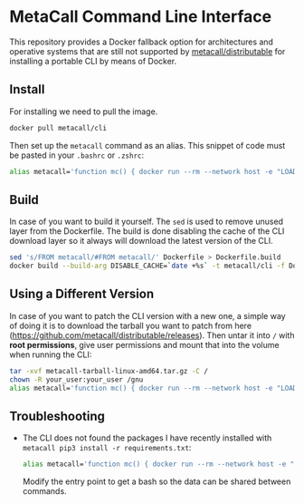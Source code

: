 # MetaCall Command Line Interface

This repository provides a Docker fallback option for architectures and operative systems that are still not supported by [metacall/distributable](https://github.com/metacall/distributable) for installing a portable CLI by means of Docker.

## Install

For installing we need to pull the image.

```sh
docker pull metacall/cli
```

Then set up the `metacall` command as an alias. This snippet of code must be pasted in your `.bashrc` or `.zshrc`:

```sh
alias metacall='function mc() { docker run --rm --network host -e "LOADER_SCRIPT_PATH=/metacall/source" -w /metacall/source -v `pwd`:/metacall/source -it metacall/cli $@; }; mc'
```

## Build

In case of you want to build it yourself. The `sed` is used to remove unused layer from the Dockerfile. The build is done disabling the cache of the CLI download layer so it always will download the latest version of the CLI.

```sh
sed 's/FROM metacall/#FROM metacall/' Dockerfile > Dockerfile.build
docker build --build-arg DISABLE_CACHE=`date +%s` -t metacall/cli -f Dockerfile.build .
```

## Using a Different Version

In case of you want to patch the CLI version with a new one, a simple way of doing it is to download the tarball you want to patch from here (https://github.com/metacall/distributable/releases). Then untar it into `/` with **root permissions**, give user permissions and mount that into the volume when running the CLI:

```sh
tar -xvf metacall-tarball-linux-amd64.tar.gz -C /
chown -R your_user:your_user /gnu
alias metacall='function mc() { docker run --rm --network host -e "LOADER_SCRIPT_PATH=/metacall/source" -w /metacall/source -v `pwd`:/metacall/source -v /gnu:/gnu -it metacall/cli $@; }; mc'
```

## Troubleshooting

- The CLI does not found the packages I have recently installed with `metacall pip3 install -r requirements.txt`:
  ```sh
  alias metacall='function mc() { docker run --rm --network host -e "LOADER_SCRIPT_PATH=/metacall/source" -w /metacall/source -v `pwd`:/metacall/source --entrypoint sh -it metacall/cli; }; mc'
  ```
  Modify the entry point to get a bash so the data can be shared between commands.
